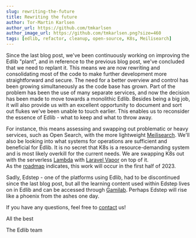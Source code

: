 ```yaml
---
slug: rewriting-the-future
title: Rewriting the future 
author: Tor-Martin Karlsen
author_url: https://github.com/tmkarlsen
author_image_url: https://github.com/tmkarlsen.png?size=460
tags: [edlib, refactor, cleanup, open-source, K8s, Meilisearch]
---
```


Since the last blog post, we've been continuously working on improving the Edlib "plant", and in reference to the previous blog post, we've concluded that we need to replant it.
This means we are now rewriting and consolidating most of the code to make further development more straightforward and secure. The need for a better overview and control has been growing simultaneously as the code base has grown. Part of the problem has been the use of many separate services, and now the decision has been made to move towards a monolithic Edlib. 
Besides being a big job, it will also provide us with an excellent opportunity to document and sort out flukes we've been unable to touch earlier. This enables us to reconsider the essence of Edlib - what to keep and what to throw away.

For instance, this means assessing and swapping out problematic or heavy services, such as Open Search, with the more lightweight [Meilisearch](https://docs.meilisearch.com/).
We'll also be looking into what systems for operations are sufficient and beneficial for Edlib. It is no secret that K8s is a resource-demanding system and is most likely overkill for the current needs. We are swapping K8s out with the serverless [Lambda](https://aws.amazon.com/lambda/) with [Laravel Vapor](https://docs.vapor.build/1.0/introduction.html#introduction) on top of it.  
As the [roadmap](/docs/product/roadmap) indicates, this work will occur in the first half of 2023.

Sadly, Edstep - one of the platforms using Edlib, had to be discontinued since the last blog post, but all the learning content used within Edstep lives on in Edlib and can be accessed through [Gamilab](https://gamilab.com). Perhaps Edstep will rise like a phoenix from the ashes one day. 

If you have any questions, feel free to [contact](/contact-us) us!

All the best 

The Edlib team



